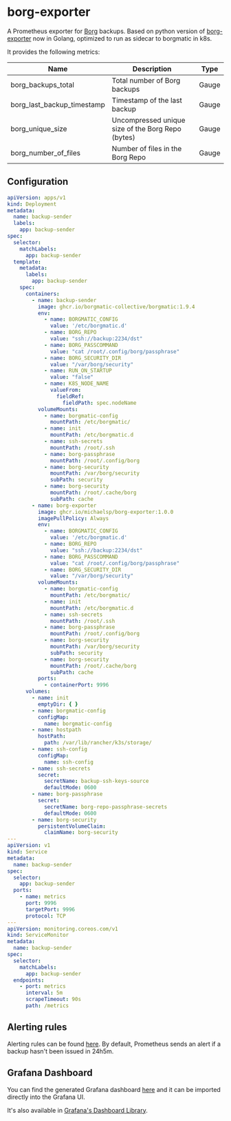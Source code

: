 # borg-exporter

A Prometheus exporter for [Borg](https://github.com/borgbackup/borg) backups. Based on python version
of [borg-exporter](https://github.com/nupplaphil/borg-exporter) now in Golang, optimized to run as sidecar to borgmatic
in k8s.

It provides the following metrics:

| Name                       | Description                                       | Type  |
|----------------------------|---------------------------------------------------|-------|
| borg_backups_total         | Total number of Borg backups                      | Gauge |
| borg_last_backup_timestamp | Timestamp of the last backup                      | Gauge |
| borg_unique_size           | Uncompressed unique size of the Borg Repo (bytes) | Gauge |
| borg_number_of_files       | Number of files in the Borg Repo                  | Gauge |

## Configuration

```yaml
apiVersion: apps/v1
kind: Deployment
metadata:
  name: backup-sender
  labels:
    app: backup-sender
spec:
  selector:
    matchLabels:
      app: backup-sender
  template:
    metadata:
      labels:
        app: backup-sender
    spec:
      containers:
        - name: backup-sender
          image: ghcr.io/borgmatic-collective/borgmatic:1.9.4
          env:
            - name: BORGMATIC_CONFIG
              value: '/etc/borgmatic.d'
            - name: BORG_REPO
              value: "ssh://backup:2234/dst"
            - name: BORG_PASSCOMMAND
              value: "cat /root/.config/borg/passphrase"
            - name: BORG_SECURITY_DIR
              value: "/var/borg/security"
            - name: RUN_ON_STARTUP
              value: "false"
            - name: K8S_NODE_NAME
              valueFrom:
                fieldRef:
                  fieldPath: spec.nodeName
          volumeMounts:
            - name: borgmatic-config
              mountPath: /etc/borgmatic/
            - name: init
              mountPath: /etc/borgmatic.d
            - name: ssh-secrets
              mountPath: /root/.ssh
            - name: borg-passphrase
              mountPath: /root/.config/borg
            - name: borg-security
              mountPath: /var/borg/security
              subPath: security
            - name: borg-security
              mountPath: /root/.cache/borg
              subPath: cache
        - name: borg-exporter
          image: ghcr.io/michaelsp/borg-exporter:1.0.0
          imagePullPolicy: Always
          env:
            - name: BORGMATIC_CONFIG
              value: '/etc/borgmatic.d'
            - name: BORG_REPO
              value: "ssh://backup:2234/dst"
            - name: BORG_PASSCOMMAND
              value: "cat /root/.config/borg/passphrase"
            - name: BORG_SECURITY_DIR
              value: "/var/borg/security"
          volumeMounts:
            - name: borgmatic-config
              mountPath: /etc/borgmatic/
            - name: init
              mountPath: /etc/borgmatic.d
            - name: ssh-secrets
              mountPath: /root/.ssh
            - name: borg-passphrase
              mountPath: /root/.config/borg
            - name: borg-security
              mountPath: /var/borg/security
              subPath: security
            - name: borg-security
              mountPath: /root/.cache/borg
              subPath: cache
          ports:
            - containerPort: 9996
      volumes:
        - name: init
          emptyDir: { }
        - name: borgmatic-config
          configMap:
            name: borgmatic-config
        - name: hostpath
          hostPath:
            path: /var/lib/rancher/k3s/storage/
        - name: ssh-config
          configMap:
            name: ssh-config
        - name: ssh-secrets
          secret:
            secretName: backup-ssh-keys-source
            defaultMode: 0600
        - name: borg-passphrase
          secret:
            secretName: borg-repo-passphrase-secrets
            defaultMode: 0600
        - name: borg-security
          persistentVolumeClaim:
            claimName: borg-security
---
apiVersion: v1
kind: Service
metadata:
  name: backup-sender
spec:
  selector:
    app: backup-sender
  ports:
    - name: metrics
      port: 9996
      targetPort: 9996
      protocol: TCP
---
apiVersion: monitoring.coreos.com/v1
kind: ServiceMonitor
metadata:
  name: backup-sender
spec:
  selector:
    matchLabels:
      app: backup-sender
  endpoints:
    - port: metrics
      interval: 5m
      scrapeTimeout: 90s
      path: /metrics
```

## Alerting rules

Alerting rules can be found [here](./borg-mixin/prometheus-alerts.yaml). By
default, Prometheus sends an alert if a backup hasn't been issued in 24h5m.

## Grafana Dashboard

You can find the generated Grafana dashboard [here](./borg-mixin/dashboards_out/dashboard.json) and it can be imported
directly into the Grafana UI.

It's also available in [Grafana's Dashboard Library](https://grafana.com/grafana/dashboards/14489).
